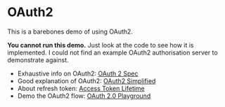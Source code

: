 # OAuth2

This is a barebones demo of using OAuth2.

**You cannot run this demo.** Just look at the code to see how it is implemented. I could not find an example OAuth2 authorisation server to demonstrate against.

- Exhaustive info on OAuth2: [OAuth 2 Spec](https://oauth.net/2/)
- Good explanation of OAuth2: [OAuth2 Simplified](https://aaronparecki.com/oauth-2-simplified/)
- About refresh token: [Access Token Lifetime](https://www.oauth.com/oauth2-servers/access-tokens/access-token-lifetime/)
- Demo the OAuth2 flow: [OAuth 2.0 Playground](https://www.oauth.com/playground/)

